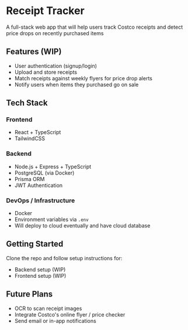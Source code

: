 # Receipt Tracker

A full-stack web app that will help users track Costco receipts and detect price drops on recently purchased items

## Features (WIP)

- User authentication (signup/login)
- Upload and store receipts
- Match receipts against weekly flyers for price drop alerts
- Notify users when items they purchased go on sale

## Tech Stack

### Frontend
- React + TypeScript
- TailwindCSS

### Backend
- Node.js + Express + TypeScript
- PostgreSQL (via Docker)
- Prisma ORM
- JWT Authentication

### DevOps / Infrastructure
- Docker
- Environment variables via `.env`
- Will deploy to cloud eventually and have cloud database

## Getting Started

Clone the repo and follow setup instructions for:
- Backend setup (WIP)
- Frontend setup (WIP)

## Future Plans

- OCR to scan receipt images
- Integrate Costco's online flyer / price checker
- Send email or in-app notifications

